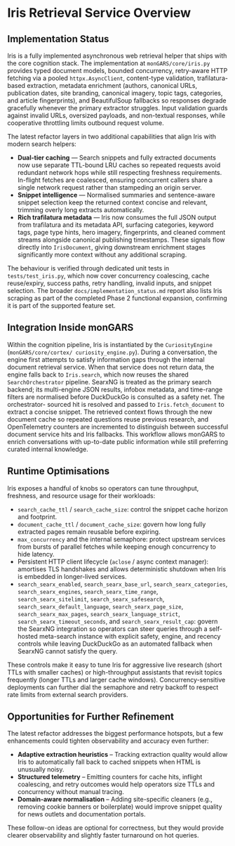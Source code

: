 # Iris Retrieval Service Overview

## Implementation Status

Iris is a fully implemented asynchronous web retrieval helper that ships with the core cognition
stack. The implementation at `monGARS/core/iris.py` provides typed document models, bounded
concurrency, retry-aware HTTP fetching via a pooled `httpx.AsyncClient`, content-type validation,
trafilatura-based extraction, metadata enrichment (authors, canonical URLs, publication dates,
site branding, canonical imagery, topic tags, categories, and article fingerprints), and
BeautifulSoup fallbacks so responses degrade gracefully whenever the primary extractor struggles.
Input validation guards against invalid URLs, oversized payloads, and non-textual responses, while
cooperative throttling limits outbound request volume.

The latest refactor layers in two additional capabilities that align Iris with modern search
helpers:

- **Dual-tier caching** — Search snippets and fully extracted documents now use separate TTL-bound
  LRU caches so repeated requests avoid redundant network hops while still respecting freshness
  requirements. In-flight fetches are coalesced, ensuring concurrent callers share a single network
  request rather than stampeding an origin server.
- **Snippet intelligence** — Normalised summaries and sentence-aware snippet selection keep the
  returned context concise and relevant, trimming overly long extracts automatically.
- **Rich trafilatura metadata** — Iris now consumes the full JSON output from trafilatura and its
  metadata API, surfacing categories, keyword tags, page type hints, hero imagery, fingerprints, and
  cleaned comment streams alongside canonical publishing timestamps. These signals flow directly
  into `IrisDocument`, giving downstream enrichment stages significantly more context without any
  additional scraping.

The behaviour is verified through dedicated unit tests in `tests/test_iris.py`, which now cover
concurrency coalescing, cache reuse/expiry, success paths, retry handling, invalid inputs, and
snippet selection. The broader `docs/implementation_status.md` report also lists Iris scraping as
part of the completed Phase 2 functional expansion, confirming it is part of the supported feature
set.

## Integration Inside monGARS

Within the cognition pipeline, Iris is instantiated by the `CuriosityEngine` (`monGARS/core/cortex/
curiosity_engine.py`). During a conversation, the engine first attempts to satisfy information gaps
through the internal document retrieval service. When that service does not return data, the engine
falls back to `Iris.search`, which now reuses the shared `SearchOrchestrator` pipeline. SearxNG is
treated as the primary search backend; its multi-engine JSON results, infobox metadata, and
time-range filters are normalised before DuckDuckGo is consulted as a safety net. The orchestrator-
sourced hit is resolved and passed to `Iris.fetch_document` to extract a concise snippet. The
retrieved context flows through the new document cache so repeated questions reuse previous
research, and OpenTelemetry counters are incremented to distinguish between successful document
service hits and Iris fallbacks. This workflow allows monGARS to enrich conversations with
up-to-date public information while still preferring curated internal knowledge.

## Runtime Optimisations

Iris exposes a handful of knobs so operators can tune throughput, freshness, and resource usage for
their workloads:

- `search_cache_ttl` / `search_cache_size`: control the snippet cache horizon and footprint.
- `document_cache_ttl` / `document_cache_size`: govern how long fully extracted pages remain
  reusable before expiring.
- `max_concurrency` and the internal semaphore: protect upstream services from bursts of parallel
  fetches while keeping enough concurrency to hide latency.
- Persistent HTTP client lifecycle (`aclose` / async context manager): amortises TLS handshakes and
  allows deterministic shutdown when Iris is embedded in longer-lived services.
- `search_searx_enabled`, `search_searx_base_url`, `search_searx_categories`,
  `search_searx_engines`, `search_searx_time_range`, `search_searx_sitelimit`,
  `search_searx_safesearch`, `search_searx_default_language`, `search_searx_page_size`,
  `search_searx_max_pages`, `search_searx_language_strict`, `search_searx_timeout_seconds`, and
  `search_searx_result_cap`: govern the SearxNG integration so operators can steer queries through a
  self-hosted meta-search instance with explicit safety, engine, and recency controls while leaving
  DuckDuckGo as an automated fallback when SearxNG cannot satisfy the query.

These controls make it easy to tune Iris for aggressive live research (short TTLs with smaller
caches) or high-throughput assistants that revisit topics frequently (longer TTLs and larger cache
windows). Concurrency-sensitive deployments can further dial the semaphore and retry backoff to
respect rate limits from external search providers.

## Opportunities for Further Refinement

The latest refactor addresses the biggest performance hotspots, but a few enhancements could tighten
observability and accuracy even further:

- **Adaptive extraction heuristics** – Tracking extraction quality would allow Iris to automatically
  fall back to cached snippets when HTML is unusually noisy.
- **Structured telemetry** – Emitting counters for cache hits, inflight coalescing, and retry
  outcomes would help operators size TTLs and concurrency without manual tracing.
- **Domain-aware normalisation** – Adding site-specific cleaners (e.g., removing cookie banners or
  boilerplate) would improve snippet quality for news outlets and documentation portals.

These follow-on ideas are optional for correctness, but they would provide clearer observability and
slightly faster turnaround on hot queries.
